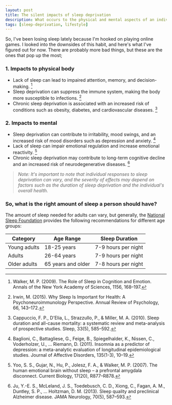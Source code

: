 ```yaml
---
layout: post
title: The silent impacts of sleep deprivation
description: What occurs to the physical and mental aspects of an individual when they experience a deficiency in the sleep they require?
tags: [sleep-deprivation, lifestyle]
---
```


So, I've been losing sleep lately because I'm hooked on playing online games. I looked into the downsides of this habit, and here's what I've figured out for now. There are probably more bad things, but these are the ones that pop up the most;

### 1. Impacts to physical body

- Lack of sleep can lead to impaired attention, memory, and decision-making. [^1]
- Sleep deprivation can suppress the immune system, making the body more susceptible to infections. [^2]
- Chronic sleep deprivation is associated with an increased risk of conditions such as obesity, diabetes, and cardiovascular diseases. [^3]

### 2. Impacts to mental

- Sleep deprivation can contribute to irritability, mood swings, and an increased risk of mood disorders such as depression and anxiety. [^4]
- Lack of sleep can impair emotional regulation and increase emotional reactivity. [^5]
- Chronic sleep deprivation may contribute to long-term cognitive decline and an increased risk of neurodegenerative diseases. [^6]

> _Note: It's important to note that individual responses to sleep deprivation can vary, and the severity of effects may depend on factors such as the duration of sleep deprivation and the individual's overall health._

### So, what is the right amount of sleep a person should have?

The amount of sleep needed for adults can vary, but generally, the [National Sleep Foundation](https://www.thensf.org/) provides the following recommendations for different age groups:

|Category|Age Range|Sleep Duration|
|---|---|---|
| Young adults | 18-25 years | 7-9 hours per night |
| Adults | 26-64 years | 7-9 hours per night |
| Older adults | 65 years and older | 7-8 hours per night |

[^1]: Walker, M. P. (2009). The Role of Sleep in Cognition and Emotion. Annals of the New York Academy of Sciences, 1156, 168–197.
[^2]: Irwin, M. (2015). Why Sleep Is Important for Health: A Psychoneuroimmunology Perspective. Annual Review of Psychology, 66, 143–172.
[^3]: Cappuccio, F. P., D'Elia, L., Strazzullo, P., & Miller, M. A. (2010). Sleep duration and all-cause mortality: a systematic review and meta-analysis of prospective studies. Sleep, 33(5), 585–592.
[^4]: Baglioni, C., Battagliese, G., Feige, B., Spiegelhalder, K., Nissen, C., Voderholzer, U., ... Riemann, D. (2011). Insomnia as a predictor of depression: a meta-analytic evaluation of longitudinal epidemiological studies. Journal of Affective Disorders, 135(1-3), 10–19.
[^5]: Yoo, S. S., Gujar, N., Hu, P., Jolesz, F. A., & Walker, M. P. (2007). The human emotional brain without sleep – a prefrontal amygdala disconnect. Current Biology, 17(20), R877–R878.
[^6]: Ju, Y.-E. S., McLeland, J. S., Toedebusch, C. D., Xiong, C., Fagan, A. M., Duntley, S. P., ... Holtzman, D. M. (2013). Sleep quality and preclinical Alzheimer disease. JAMA Neurology, 70(5), 587–593.